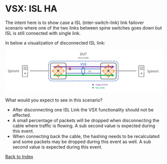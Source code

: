 # VSX: ISL HA

The intent here is to show case a ISL (inter-switch-link) link failover scenario where one of the two links between spine switches goes down but ISL is still connected with single link.

In below a visualization of disconnected ISL link:

![](../../../../img/network/management_network/vsx_isl_ha.png)
 
What would you expect to see in this scenario?

* After disconnecting one ISL Link the VSX functionality should not be affected.
* A small percentage of packets will be dropped when disconnecting the cable where traffic is flowing. A sub second value is expected during this event.
* When connecting back the cable, the hashing needs to be recalculated and some packets may be dropped during this event as well. A sub second value is expected during this event.

[Back to Index](../index.md)